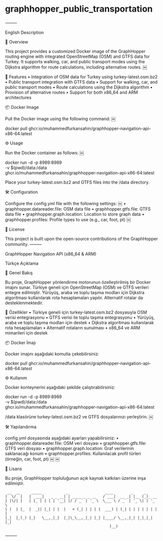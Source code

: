 # graphhopper_public_transportation


⸻

English Description

🚀 Overview

This project provides a customized Docker image of the GraphHopper routing engine with integrated OpenStreetMap (OSM) and GTFS data for Turkey. It supports walking, car, and public transport modes using the Dijkstra algorithm for route calculations, including alternative routes. ￼

🧩 Features
	•	Integration of OSM data for Turkey using turkey-latest.osm.bz2
	•	Public transport integration with GTFS data
	•	Support for walking, car, and public transport modes
	•	Route calculations using the Dijkstra algorithm
	•	Provision of alternative routes
	•	Support for both x86_64 and ARM architectures

📦 Docker Image

Pull the Docker image using the following command: ￼

docker pull ghcr.io/muhammedfurkansahin/graphhopper-navigation-api-x86-64:latest

⚙️ Usage

Run the Docker container as follows: ￼

docker run -d -p 8989:8989 \
  -v $(pwd)/data:/data \
  ghcr.io/muhammedfurkansahin/graphhopper-navigation-api-x86-64:latest

Place your turkey-latest.osm.bz2 and GTFS files into the /data directory.

🛠 Configuration

Configure the config.yml file with the following settings: ￼
	•	graphhopper.datareader.file: OSM data file
	•	graphhopper.gtfs.file: GTFS data file
	•	graphhopper.graph.location: Location to store graph data
	•	graphhopper.profiles: Profile types to use (e.g., car, foot, pt) ￼

📄 License

This project is built upon the open-source contributions of the GraphHopper community.
⸻

GraphHopper Navigation API (x86_64 & ARM)

Türkçe Açıklama

🚀 Genel Bakış

Bu proje, GraphHopper yönlendirme motorunun özelleştirilmiş bir Docker imajını sunar. Türkiye geneli için OpenStreetMap (OSM) ve GTFS verileri entegre edilmiştir. Yürüyüş, araba ve toplu taşıma modları için Dijkstra algoritması kullanılarak rota hesaplamaları yapılır. Alternatif rotalar da desteklenmektedir.

🧩 Özellikler
	•	Türkiye geneli için turkey-latest.osm.bz2 dosyasıyla OSM verisi entegrasyonu
	•	GTFS verisi ile toplu taşıma entegrasyonu
	•	Yürüyüş, araba ve toplu taşıma modları için destek
	•	Dijkstra algoritması kullanılarak rota hesaplamaları
	•	Alternatif rotaların sunulması
	•	x86_64 ve ARM mimarileri için destek

📦 Docker İmajı

Docker imajını aşağıdaki komutla çekebilirsiniz:

docker pull ghcr.io/muhammedfurkansahin/graphhopper-navigation-api-x86-64:latest

⚙️ Kullanım

Docker konteynerini aşağıdaki şekilde çalıştırabilirsiniz:

docker run -d -p 8989:8989 \
  -v $(pwd)/data:/data \
  ghcr.io/muhammedfurkansahin/graphhopper-navigation-api-x86-64:latest

/data klasörüne turkey-latest.osm.bz2 ve GTFS dosyalarınızı yerleştirin. ￼

🛠 Yapılandırma

config.yml dosyasında aşağıdaki ayarları yapabilirsiniz:
	•	graphhopper.datareader.file: OSM veri dosyası
	•	graphhopper.gtfs.file: GTFS veri dosyası
	•	graphhopper.graph.location: Graf verilerinin saklanacağı konum
	•	graphhopper.profiles: Kullanılacak profil türleri (örneğin, car, foot, pt) ￼ ￼

📄 Lisans

Bu proje, GraphHopper topluluğunun açık kaynak katkıları üzerine inşa edilmiştir.


```
 __  __     _____           _                 ____        _     _       
|  \/  |   |  ___|   _ _ __| | ____ _ _ __   / ___|  __ _| |__ (_)_ __  
| |\/| |   | |_ | | | | '__| |/ / _` | '_ \  \___ \ / _` | '_ \| | '_ \ 
| |  | |_  |  _|| |_| | |  |   < (_| | | | |  ___) | (_| | | | | | | | |
|_|  |_(_) |_|   \__,_|_|  |_|\_\__,_|_| |_| |____/ \__,_|_| |_|_|_| |_|
                                                )__)                    
```

⸻




